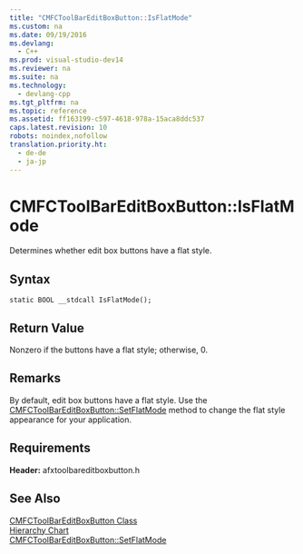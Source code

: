 ```yaml
---
title: "CMFCToolBarEditBoxButton::IsFlatMode"
ms.custom: na
ms.date: 09/19/2016
ms.devlang: 
  - C++
ms.prod: visual-studio-dev14
ms.reviewer: na
ms.suite: na
ms.technology: 
  - devlang-cpp
ms.tgt_pltfrm: na
ms.topic: reference
ms.assetid: ff163199-c597-4618-978a-15aca8ddc537
caps.latest.revision: 10
robots: noindex,nofollow
translation.priority.ht: 
  - de-de
  - ja-jp
---
```

# CMFCToolBarEditBoxButton::IsFlatMode
Determines whether edit box buttons have a flat style.  
  
## Syntax  
  
```  
static BOOL __stdcall IsFlatMode();  
```  
  
## Return Value  
 Nonzero if the buttons have a flat style; otherwise, 0.  
  
## Remarks  
 By default, edit box buttons have a flat style. Use the [CMFCToolBarEditBoxButton::SetFlatMode](../vs140/CMFCToolBarEditBoxButton--SetFlatMode.md) method to change the flat style appearance for your application.  
  
## Requirements  
 **Header:** afxtoolbareditboxbutton.h  
  
## See Also  
 [CMFCToolBarEditBoxButton Class](../vs140/CMFCToolBarEditBoxButton-Class.md)   
 [Hierarchy Chart](../vs140/Hierarchy-Chart.md)   
 [CMFCToolBarEditBoxButton::SetFlatMode](../vs140/CMFCToolBarEditBoxButton--SetFlatMode.md)